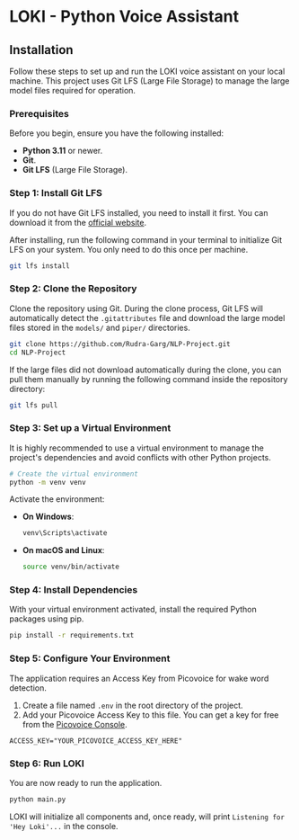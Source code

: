 # LOKI - Python Voice Assistant

## Installation

Follow these steps to set up and run the LOKI voice assistant on your local machine. This project uses Git LFS (Large File Storage) to manage the large model files required for operation.

### Prerequisites

Before you begin, ensure you have the following installed:
*   **Python 3.11** or newer.
*   **Git**.
*   **Git LFS** (Large File Storage).

### Step 1: Install Git LFS

If you do not have Git LFS installed, you need to install it first. You can download it from the [official website](https://git-lfs.github.com/).

After installing, run the following command in your terminal to initialize Git LFS on your system. You only need to do this once per machine.
```bash
git lfs install
```

### Step 2: Clone the Repository

Clone the repository using Git. During the clone process, Git LFS will automatically detect the `.gitattributes` file and download the large model files stored in the `models/` and `piper/` directories.

```bash
git clone https://github.com/Rudra-Garg/NLP-Project.git
cd NLP-Project
```

If the large files did not download automatically during the clone, you can pull them manually by running the following command inside the repository directory:
```bash
git lfs pull
```

### Step 3: Set up a Virtual Environment

It is highly recommended to use a virtual environment to manage the project's dependencies and avoid conflicts with other Python projects.

```bash
# Create the virtual environment
python -m venv venv
```

Activate the environment:
*   **On Windows**:
    ```bash
    venv\Scripts\activate
    ```
*   **On macOS and Linux**:
    ```bash
    source venv/bin/activate
    ```

### Step 4: Install Dependencies

With your virtual environment activated, install the required Python packages using pip.
```bash
pip install -r requirements.txt
```

### Step 5: Configure Your Environment

The application requires an Access Key from Picovoice for wake word detection.

1.  Create a file named `.env` in the root directory of the project.
2.  Add your Picovoice Access Key to this file. You can get a key for free from the [Picovoice Console](https://console.picovoice.ai/).

```
ACCESS_KEY="YOUR_PICOVOICE_ACCESS_KEY_HERE"
```

### Step 6: Run LOKI

You are now ready to run the application.
```bash
python main.py
```

LOKI will initialize all components and, once ready, will print `Listening for 'Hey Loki'...` in the console.